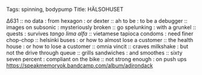 Tags: spinning, bodypump
Title: HÄLSOHUSET
  
∆631 :: no data : from hexagon : or dexter :: ah to be : to be a debugger :: images on subsonic : mysteriously broken :: go spelunking : with a grunkel :: quests : survives _tango lima alfa_ :: vietamese tapioca condoms : need finer chop-chop :: helsinki buses : or how to almost lose a customer :: the health house : or how to lose a customer :: omnia vincit :: craves milkshake : but not the drive through queue :: grills sandwiches : and smoothes :: sixty seven percent : compliant on the bike :: not strong enough : on push ups
<https://speakmemoryok.bandcamp.com/album/adirondack>
